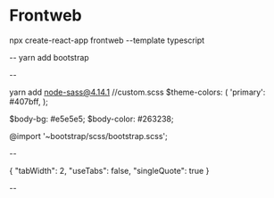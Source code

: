 # Frontweb

npx create-react-app frontweb --template typescript

--
yarn add bootstrap

--

yarn add node-sass@4.14.1
//custom.scss
$theme-colors: (
    'primary': #407bff,
);

$body-bg: #e5e5e5;
$body-color: #263238;

@import '~bootstrap/scss/bootstrap.scss';

--

{
    "tabWidth": 2,
    "useTabs": false,
    "singleQuote": true
}

--

